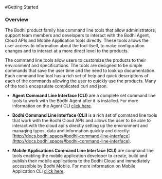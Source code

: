 #Getting Started 

### Overview
The Bodhi product family has command line tools that allow administrators, support team members and developers to interact with the Bodhi Agent, Cloud APIs and Mobile Application tools directly.  These tools allows the user access to information about the tool itself, to make configuration changes and to interact at a more direct level to the products. 

The command line tools allow users to customize the products to their environment and specifications.  The tools are designed to be simple commands that save the user time and the need to look up documentation.  Each command line tool has a rich set of help and quick descriptions of each of the commands allowing the user to quickly use the products.  Many of the tools encapsulate complicated curl and json. 

*  **Agent Command Line Interface (CLI)** are a complete set command line tools to work with the Bodhi Agent after it is installed. For more information on the Agent CLI [click here](http://docs.bodhi.space/#agent-cli).


*  **Bodhi Command Line Interface (CLI)** is a rich set of command line tools that work with the Bodhi Cloud APIs and allows the user to be able to interact with the cloud api's directly setting up the environment and managing types, data and information quickly and directly: [http://docs.bodhi.space/#bodhi-command-line-interface](http://docs.bodhi.space/#bodhi-command-line-interface). 


*  **Mobile Applications Command Line Interface (CLI)** are command line tools enabling the mobile application developer to create, build and publish their mobile applications to the Bodhi Cloud and immediately accessbible by Bodhi Mobile.  For more information on  Mobile Application CLI [click here](http://docs.bodhi.space/#app-tools).

